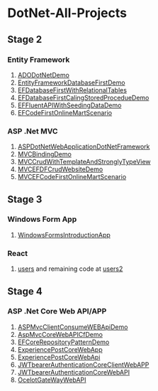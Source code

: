 # DotNet-All-Projects


## Stage 2

### Entity Framework
1) <a href="https://github.com/beingvishalt/ADODotNetDemo">ADODotNetDemo </a>
2) <a href="https://github.com/beingvishalt/EntityFrameworkDatabaseFirstDemo">EntityFrameworkDatabaseFirstDemo </a>
3) <a href="https://github.com/beingvishalt/EFDatabaseFirstWithRelationalTables">EFDatabaseFirstWithRelationalTables </a>
4) <a href="https://github.com/beingvishalt/EFDatabaseFirstCalingStoredProcedueDemo">EFDatabaseFirstCalingStoredProcedueDemo </a>
5) <a href="https://github.com/beingvishalt/EFFluentAPIWithSeedingDataDemo">EFFluentAPIWithSeedingDataDemo </a>
6) <a href="https://github.com/beingvishalt/EFCodeFirstOnlineMartScenario">EFCodeFirstOnlineMartScenario</a>


### ASP .Net MVC
1) <a href="https://github.com/beingvishalt/ASPDotNetWebApplicationDotNetFramework">ASPDotNetWebApplicationDotNetFramework </a>
2) <a href="https://github.com/beingvishalt/MVCBindingDemo">MVCBindingDemo </a>
3) <a href="https://github.com/beingvishalt/MVCCrudWithTemplateAndStronglyTypeView">MVCCrudWithTemplateAndStronglyTypeView</a>
4) <a href="https://github.com/beingvishalt/MVCEFDFCrudWebsiteDemo">MVCEFDFCrudWebsiteDemo</a>
6) <a href="https://github.com/beingvishalt/MVCEFCodeFirstOnlineMartScenario">MVCEFCodeFirstOnlineMartScenario</a>

## Stage 3

### Windows Form App
1) <a href="https://github.com/beingvishalt/WindowsFormsIntroductionApp.git">WindowsFormsIntroductionApp </a>

### React
1) <a href="https://github.com/beingvishalt/users">users</a> and remaining code at  <a href="https://github.com/beingvishalt/users2">users2</a> 


## Stage 4

### ASP .Net Core Web API/APP
1) <a href="https://github.com/beingvishalt/ASPMvcClientConsumeWEBApiDemo">ASPMvcClientConsumeWEBApiDemo</a> 
2) <a href="https://github.com/beingvishalt/AspMvcCoreWebAPICfDemo">AspMvcCoreWebAPICfDemo</a>
3) <a href="https://github.com/beingvishalt/EFCoreRepositoryPatternDemo">EFCoreRepositoryPatternDemo</a>
4) <a href="https://github.com/beingvishalt/ExperiencePostCoreWebApp">ExperiencePostCoreWebApp</a>
5) <a href="https://github.com/beingvishalt/ExperiencePostCoreWebApi">ExperiencePostCoreWebApi</a>
6) <a href="https://github.com/beingvishalt/JWTbearerAuthenticationCoreClientWebAPP">JWTbearerAuthenticationCoreClientWebAPP</a>
7) <a href="https://github.com/beingvishalt/JWTbearerAuthenticationCoreWebAPI">JWTbearerAuthenticationCoreWebAPI</a>
8) <a href="https://github.com/beingvishalt/OcelotGateWayWebAPI">OcelotGateWayWebAPI</a>
